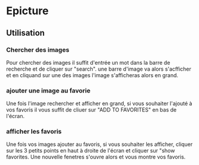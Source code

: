 # Epicture

## Utilisation

### Chercher des images

Pour chercher des images il suffit d'entrée un mot dans la barre de recherche et de cliquer sur "search".
une barre d'image va alors s'acfficher et en cliquand sur une des images l'image s'afficheras alors en grand.

### ajouter une image au favorie

Une fois l'image rechercher et afficher en grand, si vous souhaiter l'ajouté à vos favoris il vous suffit de cliuer sur "ADD TO FAVORITES"
en bas de l'écran.

### afficher les favoris

Une fois vos images ajouter au favoris, si vous souhaiter les afficher, cliquer sur les 3 petits points en haut à droite de l'écran et cliquer sur "show favorites.
Une nouvelle fenetres s'ouvre alors et vous montre vos favoris.

